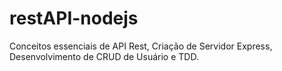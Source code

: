 # restAPI-nodejs
Conceitos essenciais de API Rest, Criação de Servidor Express, Desenvolvimento de CRUD de Usuário e TDD.
